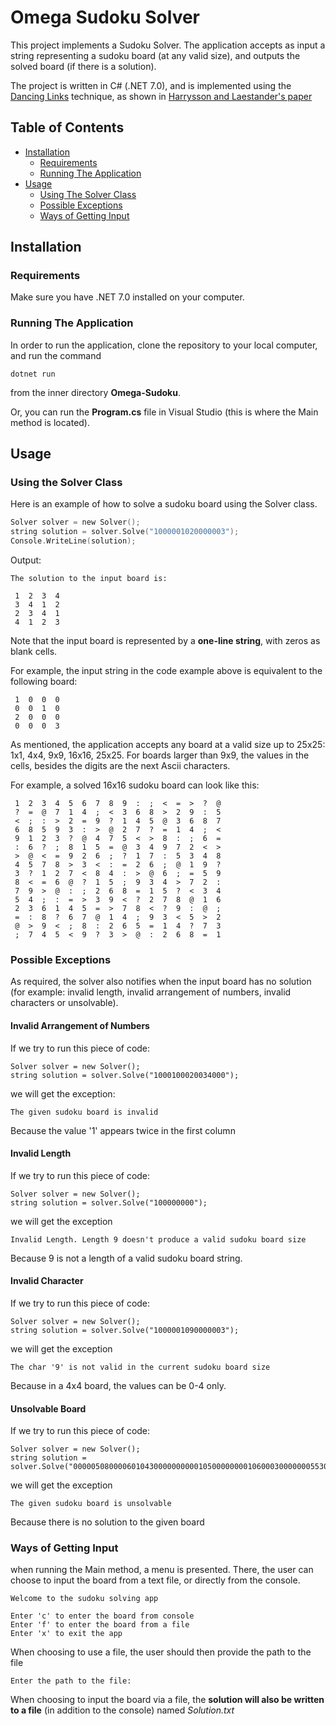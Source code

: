 ﻿# Omega Sudoku Solver


This project implements a Sudoku Solver. 
The application accepts as input a string representing a sudoku board (at any valid size), and outputs the solved board (if there is a solution).

 The project is written in C# (.NET 7.0), and is implemented using the [Dancing Links](https://en.wikipedia.org/wiki/Dancing_Links) technique, as shown in [Harrysson and Laestander's paper](https://www.kth.se/social/files/58861771f276547fe1dbf8d1/HLaestanderMHarrysson_dkand14.pdf
)

## Table of Contents
* [Installation](https://github.com/MatanSalto/Omega-Sudoku#installation)
	* [Requirements](https://github.com/MatanSalto/Omega-Sudoku#requirements)
	* [Running The Application](https://github.com/MatanSalto/Omega-Sudoku#running-the-application)
* [Usage](https://github.com/MatanSalto/Omega-Sudoku#usage)
	* [Using The Solver Class](https://github.com/MatanSalto/Omega-Sudoku#using-the-solver-class)
	* [Possible Exceptions](https://github.com/MatanSalto/Omega-Sudoku#possible-exceptions)
	* [Ways of Getting Input](https://github.com/MatanSalto/Omega-Sudoku#ways-of-getting-input)


## Installation
### Requirements 
Make sure you have .NET 7.0 installed on your computer.

### Running The Application
In order to run the application, clone the repository to your local computer, and run the command 
```
dotnet run
```
from the inner directory __Omega-Sudoku__.

Or, you can run the **Program.cs** file in Visual Studio (this is where the Main method is located).

## Usage
### Using the Solver Class
Here is an example of how to solve a sudoku board using the Solver class.
```c
Solver solver = new Solver();
string solution = solver.Solve("1000001020000003");
Console.WriteLine(solution);
```
Output:
```
The solution to the input board is:

 1  2  3  4
 3  4  1  2
 2  3  4  1
 4  1  2  3
```
Note that the input board is represented by a **one-line string**, with zeros as blank cells. 

For example, the input string in the code example above is equivalent to the following board:
```
 1  0  0  0
 0  0  1  0
 2  0  0  0
 0  0  0  3
``` 
As mentioned, the application accepts any board at a valid size up to 25x25: 1x1, 4x4, 9x9, 16x16, 25x25.
For boards larger than 9x9, the values in the cells, besides the digits are the next Ascii characters.

For example, a solved 16x16 sudoku board can look like this:
```
 1  2  3  4  5  6  7  8  9  :  ;  <  =  >  ?  @
 ?  =  @  7  1  4  ;  <  3  6  8  >  2  9  :  5
 <  ;  :  >  2  =  9  ?  1  4  5  @  3  6  8  7
 6  8  5  9  3  :  >  @  2  7  ?  =  1  4  ;  <
 9  1  2  3  ?  @  4  7  5  <  >  8  :  ;  6  =
 :  6  ?  ;  8  1  5  =  @  3  4  9  7  2  <  >
 >  @  <  =  9  2  6  ;  ?  1  7  :  5  3  4  8
 4  5  7  8  >  3  <  :  =  2  6  ;  @  1  9  ?
 3  ?  1  2  7  <  8  4  :  >  @  6  ;  =  5  9
 8  <  =  6  @  ?  1  5  ;  9  3  4  >  7  2  :
 7  9  >  @  :  ;  2  6  8  =  1  5  ?  <  3  4
 5  4  ;  :  =  >  3  9  <  ?  2  7  8  @  1  6
 2  3  6  1  4  5  =  >  7  8  <  ?  9  :  @  ;
 =  :  8  ?  6  7  @  1  4  ;  9  3  <  5  >  2
 @  >  9  <  ;  8  :  2  6  5  =  1  4  ?  7  3
 ;  7  4  5  <  9  ?  3  >  @  :  2  6  8  =  1
```

### Possible Exceptions
As required, the solver also notifies when the input board has no solution (for example: invalid length, invalid arrangement of numbers, invalid characters or unsolvable).

#### Invalid Arrangement of Numbers 
If we try to run this piece of code:
```
Solver solver = new Solver();
string solution = solver.Solve("1000100020034000");
```
we will get the exception:
```
The given sudoku board is invalid
```
Because the value '1' appears twice in the first column

#### Invalid Length
If we try to run this piece of code:
```
Solver solver = new Solver();
string solution = solver.Solve("100000000");
```
we will get the exception
```
Invalid Length. Length 9 doesn't produce a valid sudoku board size
```
Because 9 is not a length of a valid sudoku board string.

#### Invalid Character
If we try to run this piece of code:
```
Solver solver = new Solver();
string solution = solver.Solve("1000001090000003");
```
we will get the exception
```
The char '9' is not valid in the current sudoku board size
```
Because in a 4x4 board, the values can be 0-4 only.

#### Unsolvable Board
If we try to run this piece of code:
```
Solver solver = new Solver();
string solution = solver.Solve("000005080000601043000000000010500000000106000300000005530000061000000004000000000");
```
we will get the exception
```
The given sudoku board is unsolvable
```
Because there is no solution to the given board

### Ways of Getting Input
when running the Main method, a menu is presented. There, the user can choose to input the board from a text file, or directly from the console.
```
Welcome to the sudoku solving app

Enter 'c' to enter the board from console
Enter 'f' to enter the board from a file
Enter 'x' to exit the app
```
When choosing to use a file, the user should then provide the path to the file
```
Enter the path to the file:
```
When choosing to input the board via a file, the **solution will also be written to a file** (in addition to the console) named _Solution.txt_
